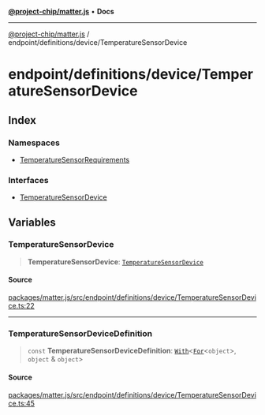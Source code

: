 [**@project-chip/matter.js**](../../../../README.md) • **Docs**

***

[@project-chip/matter.js](../../../../modules.md) / endpoint/definitions/device/TemperatureSensorDevice

# endpoint/definitions/device/TemperatureSensorDevice

## Index

### Namespaces

- [TemperatureSensorRequirements](namespaces/TemperatureSensorRequirements/README.md)

### Interfaces

- [TemperatureSensorDevice](interfaces/TemperatureSensorDevice.md)

## Variables

### TemperatureSensorDevice

> **TemperatureSensorDevice**: [`TemperatureSensorDevice`](interfaces/TemperatureSensorDevice.md)

#### Source

[packages/matter.js/src/endpoint/definitions/device/TemperatureSensorDevice.ts:22](https://github.com/project-chip/matter.js/blob/7a8cbb56b87d4ccf34bec5a9a95ab40a1711324f/packages/matter.js/src/endpoint/definitions/device/TemperatureSensorDevice.ts#L22)

***

### TemperatureSensorDeviceDefinition

> `const` **TemperatureSensorDeviceDefinition**: [`With`](../../../../node/export/-internal-/README.md#withbsb)\<[`For`](../../../../behavior/cluster/export/-internal-/namespaces/EndpointType/README.md#fort)\<`object`\>, `object` & `object`\>

#### Source

[packages/matter.js/src/endpoint/definitions/device/TemperatureSensorDevice.ts:45](https://github.com/project-chip/matter.js/blob/7a8cbb56b87d4ccf34bec5a9a95ab40a1711324f/packages/matter.js/src/endpoint/definitions/device/TemperatureSensorDevice.ts#L45)
